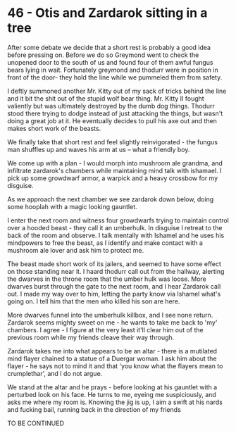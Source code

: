 # 46 - Otis and Zardarok sitting in a tree

After some debate we decide that a short rest is probably a good idea before pressing on.  Before we do so Greymond went to check the unopened door to the south of us and found four of them awful fungus bears lying in wait.  Fortunately greymond and thodurr were in position in front of the door- they hold the line while we pummeled them from safety.

I deftly summoned another Mr. Kitty out of my sack of tricks behind the line and it bit the shit out of the stupid wolf bear thing.  Mr. Kitty II fought valiently but was ultimately destroyed by the dumb dog things.  Thodurr stood there trying to dodge instead of just attacking the things, but wasn't doing a great job at it.  He eventually decides to pull his axe out and then makes short work of the beasts.

We finally take that short rest and feel slightly reinvigorated - the fungus man shuffles up and waves his arm at us – what a friendly boy.

We come up with a plan - I would morph into mushroom ale grandma, and infiltrate zardarok's chambers while maintaining mind talk with ishamael.  I pick up some growdwarf armor, a warpick and a heavy crossbow for my disguise.

As we approach the next chamber we see zardarok down below, doing some hooplah with a magic  looking gauntlet.

I enter the next room and witness four growdwarfs trying to maintain control over a hooded beast - they call it an umberhulk.  In disguise I retreat to the back of the room and observe.  I talk mentally with Ishamel and he uses his mindpowers to free the beast, as I identify and make contact with a mushroom ale lover and ask him to protect me.

The beast made short work of its jailers, and seemed to have some effect on those standing near it.  I haard thodurr call out from the hallway, alerting the dwarves in the throne room that the umber hulk was loose.  More dwarves burst through the gate to the next room, and I hear Zardarok call out.  I made my way over to him, letting the party know via Ishamel what's going on.  I tell him that the men who killed his son are here.

More dwarves funnel into the umberhulk killbox, and I see none return.  Zardarok seems mighty sweet on me - he wants to take me back to 'my' chambers.  I agree - I figure at the very least it'll clear him out of the previous room while my friends cleave their way through.

Zardarok takes me into what appears to be an altar - there is a mutilated mind flayer chained to a statue of a Duergar woman.  I ask him about the flayer - he says not to mind it and that 'you know what the flayers mean to crumplethar', and I do not argue.

We stand at the altar and he prays - before looking at his gauntlet with a perturbed look on his face.  He turns to me, eyeing me suspiciously, and asks me where my room is.  Knowing the jig is up, I aim a swift at his nards and fucking bail, running back in the direction of my friends

TO BE CONTINUED
